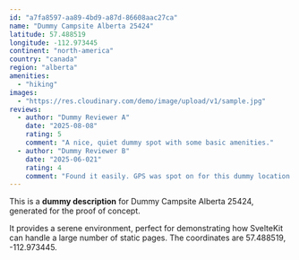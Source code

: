 ```yaml
---
id: "a7fa8597-aa89-4bd9-a87d-86608aac27ca"
name: "Dummy Campsite Alberta 25424"
latitude: 57.488519
longitude: -112.973445
continent: "north-america"
country: "canada"
region: "alberta"
amenities:
  - "hiking"
images:
  - "https://res.cloudinary.com/demo/image/upload/v1/sample.jpg"
reviews:
  - author: "Dummy Reviewer A"
    date: "2025-08-08"
    rating: 5
    comment: "A nice, quiet dummy spot with some basic amenities."
  - author: "Dummy Reviewer B"
    date: "2025-06-021"
    rating: 4
    comment: "Found it easily. GPS was spot on for this dummy location."
---
```


This is a **dummy description** for Dummy Campsite Alberta 25424, generated for the proof of concept.

It provides a serene environment, perfect for demonstrating how SvelteKit can handle a large number of static pages. The coordinates are 57.488519, -112.973445.
